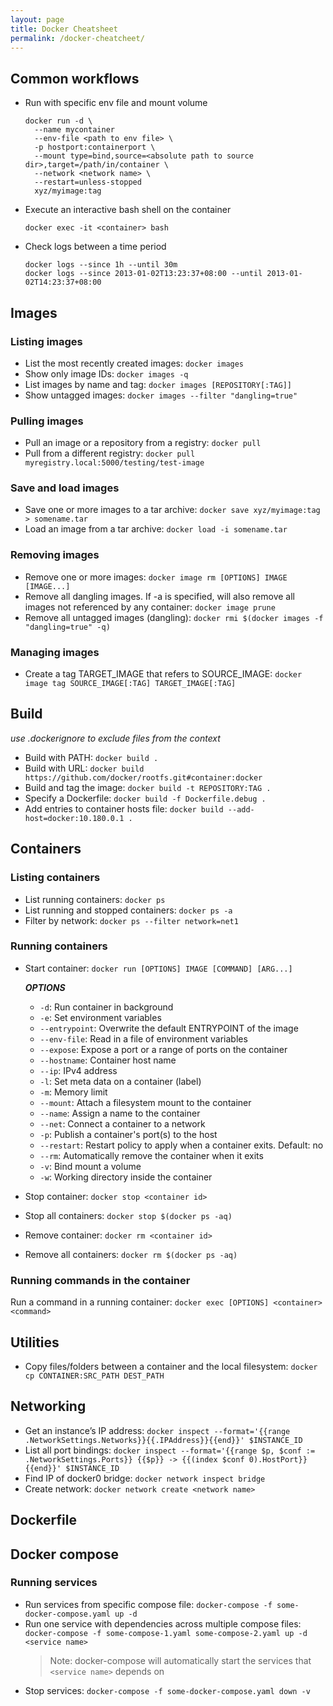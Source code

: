 ```yaml
---
layout: page
title: Docker Cheatsheet
permalink: /docker-cheatcheet/
---
```


## Common workflows
- Run with specific env file and mount volume

  ```
  docker run -d \
    --name mycontainer
    --env-file <path to env file> \
    -p hostport:containerport \
    --mount type=bind,source=<absolute path to source dir>,target=/path/in/container \
    --network <network name> \
    --restart=unless-stopped 
    xyz/myimage:tag
  ```

- Execute an interactive bash shell on the container

  ```
  docker exec -it <container> bash
  ```
  
- Check logs between a time period
  ```
  docker logs --since 1h --until 30m
  docker logs --since 2013-01-02T13:23:37+08:00 --until 2013-01-02T14:23:37+08:00
  ```

## Images

### Listing images
- List the most recently created images: `docker images`
- Show only image IDs: `docker images -q`
- List images by name and tag: `docker images [REPOSITORY[:TAG]]`
- Show untagged images: `docker images --filter "dangling=true"`

### Pulling images
- Pull an image or a repository from a registry: `docker pull`
- Pull from a different registry: `docker pull myregistry.local:5000/testing/test-image`

### Save and load images
- Save one or more images to a tar archive: `docker save xyz/myimage:tag > somename.tar`
- Load an image from a tar archive: `docker load -i somename.tar`

### Removing images
- Remove one or more images: `docker image rm [OPTIONS] IMAGE [IMAGE...]`
- Remove all dangling images. If -a is specified, will also remove all images not referenced by any container: `docker image prune`
- Remove all untagged images (dangling): `docker rmi $(docker images -f "dangling=true" -q)`

### Managing images
- Create a tag TARGET_IMAGE that refers to SOURCE_IMAGE: `docker image tag SOURCE_IMAGE[:TAG] TARGET_IMAGE[:TAG]`

## Build 
*use .dockerignore to exclude files from the context*
- Build with PATH: `docker build .`
- Build with URL: `docker build https://github.com/docker/rootfs.git#container:docker`
- Build and tag the image: `docker build -t REPOSITORY:TAG .`
- Specify a Dockerfile: `docker build -f Dockerfile.debug .`
- Add entries to container hosts file: `docker build --add-host=docker:10.180.0.1 .`

## Containers
### Listing containers
- List running containers: `docker ps`
- List running and stopped containers: `docker ps -a`
- Filter by network: `docker ps --filter network=net1`

### Running containers
- Start container: `docker run [OPTIONS] IMAGE [COMMAND] [ARG...]`
  
  ***OPTIONS***
  - `-d`: Run container in background
  - `-e`: Set environment variables
  - `--entrypoint`: Overwrite the default ENTRYPOINT of the image
  - `--env-file`: Read in a file of environment variables
  - `--expose`: Expose a port or a range of ports on the container
  - `--hostname`: Container host name
  - `--ip`: IPv4 address
  - `-l`: Set meta data on a container (label)
  - `-m`: Memory limit
  - `--mount`: Attach a filesystem mount to the container
  - `--name`: Assign a name to the container
  - `--net`: Connect a container to a network
  - `-p`: Publish a container's port(s) to the host
  - `--restart`: Restart policy to apply when a container exits. Default: no
  - `--rm`: Automatically remove the container when it exits
  - `-v`: Bind mount a volume
  - `-w`: Working directory inside the container

- Stop container: `docker stop <container id>`
- Stop all containers: `docker stop $(docker ps -aq)`
- Remove container: `docker rm <container id>`
- Remove all containers: `docker rm $(docker ps -aq)`

### Running commands in the container
Run a command in a running container: `docker exec [OPTIONS] <container> <command>`


## Utilities
- Copy files/folders between a container and the local filesystem: `docker cp CONTAINER:SRC_PATH DEST_PATH`

## Networking
- Get an instance’s IP address: `docker inspect --format='{{range .NetworkSettings.Networks}}{{.IPAddress}}{{end}}' $INSTANCE_ID`
- List all port bindings: `docker inspect --format='{{range $p, $conf := .NetworkSettings.Ports}} {{$p}} -> {{(index $conf 0).HostPort}} {{end}}' $INSTANCE_ID`
- Find IP of docker0 bridge: `docker network inspect bridge` 
- Create network: `docker network create <network name>`

## Dockerfile

## Docker compose

### Running services
- Run services from specific compose file: `docker-compose -f some-docker-compose.yaml up -d`
- Run one service with dependencies across multiple compose files: `docker-compose -f some-compose-1.yaml some-compose-2.yaml up -d <service name>`
  > Note: docker-compose will automatically start the services that `<service name>` depends on
- Stop services: `docker-compose -f some-docker-compose.yaml down -v`
